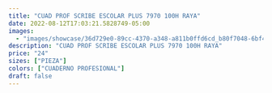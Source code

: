 ```yaml
---
title: "CUAD PROF SCRIBE ESCOLAR PLUS 7970 100H RAYA"
date: 2022-08-12T17:03:21.5828749-05:00
images:
  - "images/showcase/36d729e0-89cc-4370-a348-a811b0ffd6cd_b80f7048-6bf4-46f5-8eeb-8bcaa445b62c.webp"
description: "CUAD PROF SCRIBE ESCOLAR PLUS 7970 100H RAYA"
price: "24"
sizes: ["PIEZA"]
colors: ["CUADERNO PROFESIONAL"]
draft: false
---
```

